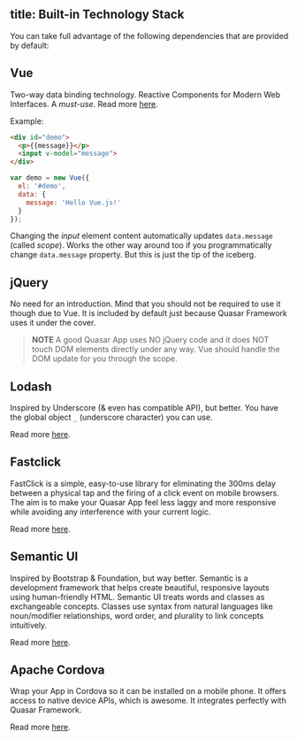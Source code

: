 title: Built-in Technology Stack
---
You can take full advantage of the following dependencies that are provided by default:

## Vue
Two-way data binding technology. Reactive Components for Modern Web Interfaces. A *must-use*. Read more <a href="http://vuejs.org" target="_blank">here</a>.

Example:
``` html
<div id="demo">
  <p>{{message}}</p>
  <input v-model="message">
</div>
```

``` js
var demo = new Vue({
  el: '#demo',
  data: {
    message: 'Hello Vue.js!'
  }
});
```

Changing the *input* element content automatically updates `data.message` (called *scope*). Works the other way around too if you programmatically change `data.message` property. But this is just the tip of the iceberg.

## jQuery
No need for an introduction. Mind that you should not be required to use it though due to Vue. It is included by default just because Quasar Framework uses it under the cover.

> **NOTE**
> A good Quasar App uses NO jQuery code and it does NOT touch DOM elements directly under any way. Vue should handle the DOM update for you through the scope.

## Lodash
Inspired by Underscore (& even has compatible API), but better. You have the global object `_` (underscore character) you can use.

Read more <a href="https://lodash.com/" target="_blank">here</a>.

## Fastclick
FastClick is a simple, easy-to-use library for eliminating the 300ms delay between a physical tap and the firing of a click event on mobile browsers. The aim is to make your Quasar App feel less laggy and more responsive while avoiding any interference with your current logic.

Read more <a href="https://ftlabs.github.io/fastclick/" target="_blank">here</a>.

## Semantic UI
Inspired by Bootstrap & Foundation, but way better. Semantic is a development framework that helps create beautiful, responsive layouts using human-friendly HTML. Semantic UI treats words and classes as exchangeable concepts. Classes use syntax from natural languages like noun/modifier relationships, word order, and plurality to link concepts intuitively.

Read more <a href="http://semantic-ui.com/" target="_blank">here</a>.

## Apache Cordova
Wrap your App in Cordova so it can be installed on a mobile phone. It offers access to native device APIs, which is awesome. It integrates perfectly with Quasar Framework.

Read more <a href="https://cordova.apache.org/" target="_blank">here</a>.
